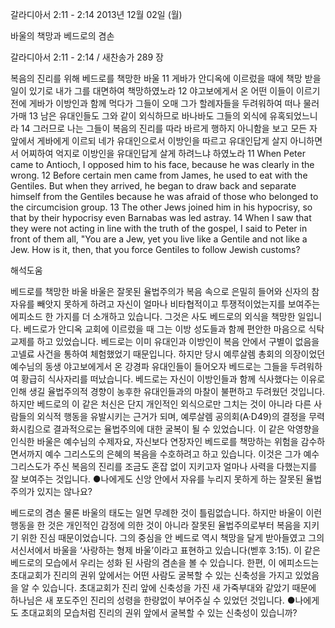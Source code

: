 갈라디아서 2:11 - 2:14 
2013년 12월 02일 (월)

바울의 책망과 베드로의 겸손



갈라디아서 2:11 - 2:14 / 새찬송가 289 장


복음의 진리를 위해 베드로를 책망한 바울
11 게바가 안디옥에 이르렀을 때에 책망 받을 일이 있기로 내가 그를 대면하여 책망하였노라 12 야고보에게서 온 어떤 이들이 이르기 전에 게바가 이방인과 함께 먹다가 그들이 오매 그가 할례자들을 두려워하여 떠나 물러가매 13 남은 유대인들도 그와 같이 외식하므로 바나바도 그들의 외식에 유혹되었느니라 14 그러므로 나는 그들이 복음의 진리를 따라 바르게 행하지 아니함을 보고 모든 자 앞에서 게바에게 이르되 네가 유대인으로서 이방인을 따르고 유대인답게 살지 아니하면서 어찌하여 억지로 이방인을 유대인답게 살게 하려느냐 하였노라
11 When Peter came to Antioch, I opposed him to his face, because he was clearly in the wrong. 12 Before certain men came from James, he used to eat with the Gentiles. But when they arrived, he began to draw back and separate himself from the Gentiles because he was afraid of those who belonged to the circumcision group. 13 The other Jews joined him in his hypocrisy, so that by their hypocrisy even Barnabas was led astray. 14 When I saw that they were not acting in line with the truth of the gospel, I said to Peter in front of them all, "You are a Jew, yet you live like a Gentile and not like a Jew. How is it, then, that you force Gentiles to follow Jewish customs?

해석도움





베드로를 책망한 바울
바울은 잘못된 율법주의가 복음 속으로 은밀히 들어와 신자의 참 자유를 빼앗지 못하게 하려고 자신이 얼마나 비타협적이고 투쟁적이었는지를 보여주는 에피소드 한 가지를 더 소개하고 있습니다. 그것은 사도 베드로의 외식을 책망한 일입니다. 베드로가 안디옥 교회에 이르렀을 때 그는 이방 성도들과 함께 편안한 마음으로 식탁교제를 하고 있었습니다. 베드로는 이미 유대인과 이방인이 복음 안에서 구별이 없음을 고넬료 사건을 통하여 체험했었기 때문입니다. 하지만 당시 예루살렘 총회의 의장이었던 예수님의 동생 야고보에게서 온 강경파 유대인들이 들어오자 베드로는 그들을 두려워하여 황급히 식사자리를 떠났습니다. 베드로는 자신이 이방인들과 함께 식사했다는 이유로 인해 생길 율법주의적 경향이 농후한 유대인들과의 마찰이 불편하고 두려웠던 것입니다. 하지만 베드로의 이 같은 처신은 단지 개인적인 외식으로만 그치는 것이 아니라 다른 사람들의 외식적 행동을 유발시키는 근거가 되며, 예루살렘 공의회(A·D49)의 결정을 무력화시킴으로 결과적으로는 율법주의에 대한 굴복이 될 수 있었습니다. 이 같은 악영향을 인식한 바울은 예수님의 수제자요, 자신보다 연장자인 베드로를 책망하는 위험을 감수하면서까지 예수 그리스도의 은혜의 복음을 수호하려고 하고 있습니다. 이것은 그가 예수 그리스도가 주신 복음의 진리를 조금도 혼잡 없이 지키고자 얼마나 사력을 다했는지를 잘 보여주는 것입니다.
●나에게도 신앙 안에서 자유를 누리지 못하게 하는 잘못된 율법주의가 있지는 않나요?

베드로의 겸손
물론 바울의 태도는 일면 무례한 것이 틀림없습니다. 하지만 바울이 이런 행동을 한 것은 개인적인 감정에 의한 것이 아니라 잘못된 율법주의로부터 복음을 지키기 위한 진심 때문이었습니다. 그의 중심을 안 베드로 역시 책망을 달게 받아들였고 그의 서신서에서 바울을 ‘사랑하는 형제 바울’이라고 표현하고 있습니다(벧후 3:15). 이 같은 베드로의 모습에서 우리는 성화 된 사람의 겸손을 볼 수 있습니다. 한편, 이 에피소드는 초대교회가 진리의 권위 앞에서는 어떤 사람도 굴복할 수 있는 신축성을 가지고 있었음을 알 수 있습니다. 초대교회가 진리 앞에 신축성을 가진 새 가죽부대와 같았기 때문에 하나님은 새 포도주인 진리의 성령을 한량없이 부어주실 수 있었던 것입니다.
●나에게도 초대교회의 모습처럼 진리의 권위 앞에서 굴복할 수 있는 신축성이 있습니까?